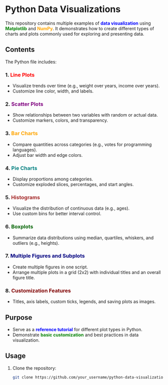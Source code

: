 # Python Data Visualizations

This repository contains multiple examples of <span style="color:blue">**data visualization**</span> using <span style="color:green">**Matplotlib**</span> and <span style="color:orange">**NumPy**</span>. It demonstrates how to create different types of charts and plots commonly used for exploring and presenting data.

## Contents

The Python file includes:

### 1. <span style="color:red">Line Plots</span>
- Visualize trends over time (e.g., weight over years, income over years).
- Customize line color, width, and labels.

### 2. <span style="color:purple">Scatter Plots</span>
- Show relationships between two variables with random or actual data.
- Customize markers, colors, and transparency.

### 3. <span style="color:orange">Bar Charts</span>
- Compare quantities across categories (e.g., votes for programming languages).
- Adjust bar width and edge colors.

### 4. <span style="color:teal">Pie Charts</span>
- Display proportions among categories.
- Customize exploded slices, percentages, and start angles.

### 5. <span style="color:brown">Histograms</span>
- Visualize the distribution of continuous data (e.g., ages).
- Use custom bins for better interval control.

### 6. <span style="color:darkgreen">Boxplots</span>
- Summarize data distributions using median, quartiles, whiskers, and outliers (e.g., heights).

### 7. <span style="color:navy">Multiple Figures and Subplots</span>
- Create multiple figures in one script.
- Arrange multiple plots in a grid (2x2) with individual titles and an overall figure title.

### 8. <span style="color:maroon">Customization Features</span>
- Titles, axis labels, custom ticks, legends, and saving plots as images.

## Purpose
- Serve as a <span style="color:blue">**reference tutorial**</span> for different plot types in Python.
- Demonstrate <span style="color:green">**basic customization**</span> and best practices in data visualization.

## Usage
1. Clone the repository:
   ```bash
   git clone https://github.com/your_username/python-data-visualizations.git
